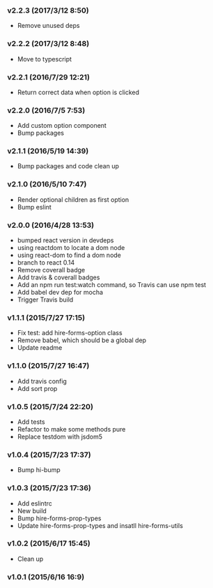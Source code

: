 ### v2.2.3	(2017/3/12 8:50)
* Remove unused deps

### v2.2.2	(2017/3/12 8:48)
* Move to typescript

### v2.2.1	(2016/7/29 12:21)
* Return correct data when option is clicked

### v2.2.0	(2016/7/5 7:53)
* Add custom option component
* Bump packages

### v2.1.1	(2016/5/19 14:39)
* Bump packages and code clean up

### v2.1.0	(2016/5/10 7:47)
* Render optional children as first option
* Bump eslint

### v2.0.0	(2016/4/28 13:53)
* bumped react version in devdeps
* using reactdom to locate a dom node
* using react-dom to find a dom node
* branch to react 0.14
* Remove coverall badge
* Add travis & coverall badges
* Add an npm run test:watch command, so Travis can use npm test
* Add babel dev dep for mocha
* Trigger Travis build

### v1.1.1	(2015/7/27 17:15)
* Fix test: add hire-forms-option class
* Remove babel, which should be a global dep
* Update readme

### v1.1.0	(2015/7/27 16:47)
* Add travis config
* Add sort prop

### v1.0.5	(2015/7/24 22:20)
* Add tests
* Refactor to make some methods pure
* Replace testdom with jsdom5

### v1.0.4	(2015/7/23 17:37)
* Bump hi-bump

### v1.0.3	(2015/7/23 17:36)
* Add eslintrc
* New build
* Bump hire-forms-prop-types
* Update hire-forms-prop-types and insatll hire-forms-utils

### v1.0.2	(2015/6/17 15:45)
* Clean up

### v1.0.1	(2015/6/16 16:9)